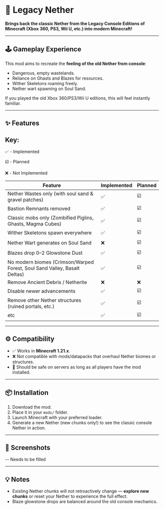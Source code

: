 # 📜 Legacy Nether

**Brings back the classic Nether from the Legacy Console Editions of Minecraft (Xbox 360, PS3, Wii U, etc.) into modern Minecraft!**

---

## 🕹️ Gameplay Experience

This mod aims to recreate the **feeling of the old Nether from console**:

* Dangerous, empty wastelands.
* Reliance on Ghasts and Blazes for resources.
* Wither Skeletons roaming freely.
* Nether wart spawning on Soul Sand.

If you played the old Xbox 360/PS3/Wii U editions, this will feel instantly familiar.


---

## ✨ Features

## Key:
✅ - Implemented

☑️ - Planned

❌ - Not Implemented

|**Feature**|Implemented|Planned|
|-|-|-|
|Nether Wastes only (with soul sand & gravel patches)|✅|☑️|
|Bastion Remnants removed|✅|☑️|
|Classic mobs only (Zombified Piglins, Ghasts, Magma Cubes)|✅|☑️|
|Wither Skeletons spawn everywhere|✅|☑️|
|Nether Wart generates on Soul Sand|❌|☑️|
|Blazes drop 0–2 Glowstone Dust|✅|☑️|
|No modern biomes (Crimson/Warped Forest, Soul Sand Valley, Basalt Deltas)|✅|☑️|
|Remove Ancient Debris / Netherite|❌|❌|
|Disable newer advancements|✅|☑️|
|Remove other Nether structures (ruined portals, etc.)|✅|☑️|
|etc|✅|☑️|

---

## ⚙️ Compatibility

* ✅ Works in **Minecraft 1.21.x**.
* ❌ Not compatible with mods/datapacks that overhaul Nether biomes or structures.
* 🔧 Should be safe on servers as long as all players have the mod installed.

---

## 📦 Installation

1. Download the mod.
2. Place it in your `mods/` folder.
3. Launch Minecraft with your preferred loader.
4. Generate a new Nether (new chunks only!) to see the classic console Nether in action.

---

## 📸 Screenshots

-- Needs to be filled

---

## 💡 Notes

* Existing Nether chunks will not retroactively change — **explore new chunks** or reset your Nether to experience the full effect.
* Blaze glowstone drops are balanced around the old console mechanics.
